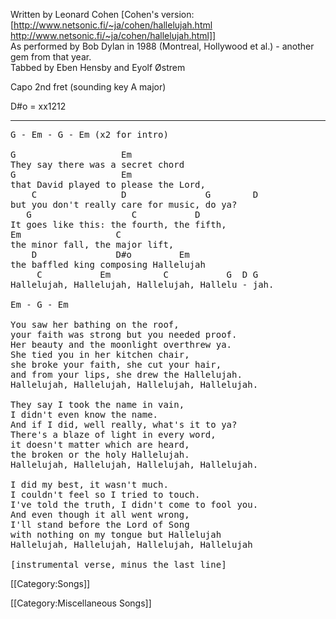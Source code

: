Written by Leonard Cohen [Cohen's version: [http://www.netsonic.fi/~ja/cohen/hallelujah.html http://www.netsonic.fi/~ja/cohen/hallelujah.html]]<br>
As performed by Bob Dylan in 1988 (Montreal, Hollywood et al.) -
another gem from that year.<br>
Tabbed by Eben Hensby and Eyolf Østrem

Capo 2nd fret (sounding key A major)

D#o = xx1212

----
<pre class="verse">
G - Em - G - Em (x2 for intro)

G                    Em
They say there was a secret chord
G                    Em
that David played to please the Lord,
    C                D               G        D
but you don't really care for music, do ya?
   G                   C           D
It goes like this: the fourth, the fifth,
Em                  C
the minor fall, the major lift,
    D               D#o         Em
the baffled king composing Hallelujah
     C           Em          C           G  D G
Hallelujah, Hallelujah, Hallelujah, Hallelu - jah.

Em - G - Em

You saw her bathing on the roof,
your faith was strong but you needed proof.
Her beauty and the moonlight overthrew ya.
She tied you in her kitchen chair,
she broke your faith, she cut your hair,
and from your lips, she drew the Hallelujah.
Hallelujah, Hallelujah, Hallelujah, Hallelujah.

They say I took the name in vain,
I didn't even know the name.
And if I did, well really, what's it to ya?
There's a blaze of light in every word,
it doesn't matter which are heard,
the broken or the holy Hallelujah.
Hallelujah, Hallelujah, Hallelujah, Hallelujah.

I did my best, it wasn't much.
I couldn't feel so I tried to touch.
I've told the truth, I didn't come to fool you.
And even though it all went wrong,
I'll stand before the Lord of Song
with nothing on my tongue but Hallelujah
Hallelujah, Hallelujah, Hallelujah, Hallelujah

[instrumental verse, minus the last line]
</pre>

[[Category:Songs]]

[[Category:Miscellaneous Songs]]